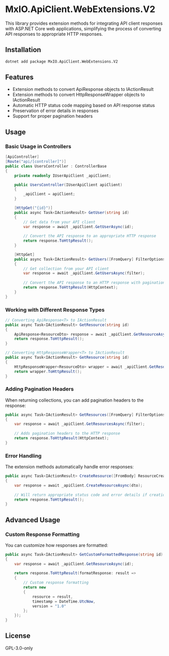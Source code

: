 # MxIO.ApiClient.WebExtensions.V2

This library provides extension methods for integrating API client responses with ASP.NET Core web applications, simplifying the process of converting API responses to appropriate HTTP responses.

## Installation

```bash
dotnet add package MxIO.ApiClient.WebExtensions.V2
```

## Features

- Extension methods to convert ApiResponse objects to IActionResult
- Extension methods to convert HttpResponseWrapper objects to IActionResult
- Automatic HTTP status code mapping based on API response status
- Preservation of error details in responses
- Support for proper pagination headers

## Usage

### Basic Usage in Controllers

```csharp
[ApiController]
[Route("api/[controller]")]
public class UsersController : ControllerBase
{
    private readonly IUserApiClient _apiClient;

    public UsersController(IUserApiClient apiClient)
    {
        _apiClient = apiClient;
    }

    [HttpGet("{id}")]
    public async Task<IActionResult> GetUser(string id)
    {
        // Get data from your API client
        var response = await _apiClient.GetUserAsync(id);
        
        // Convert the API response to an appropriate HTTP response
        return response.ToHttpResult();
    }

    [HttpGet]
    public async Task<IActionResult> GetUsers([FromQuery] FilterOptions filter)
    {
        // Get collection from your API client
        var response = await _apiClient.GetUsersAsync(filter);
        
        // Convert the API response to an HTTP response with pagination headers
        return response.ToHttpResult(HttpContext);
    }
}
```

### Working with Different Response Types

```csharp
// Converting ApiResponse<T> to IActionResult
public async Task<IActionResult> GetResource(string id)
{
    ApiResponse<ResourceDto> response = await _apiClient.GetResourceAsync(id);
    return response.ToHttpResult();
}

// Converting HttpResponseWrapper<T> to IActionResult
public async Task<IActionResult> GetResource(string id)
{
    HttpResponseWrapper<ResourceDto> wrapper = await _apiClient.GetResourceWithWrapperAsync(id);
    return wrapper.ToHttpResult();
}
```

### Adding Pagination Headers

When returning collections, you can add pagination headers to the response:

```csharp
public async Task<IActionResult> GetResources([FromQuery] FilterOptions filter)
{
    var response = await _apiClient.GetResourcesAsync(filter);
    
    // Adds pagination headers to the HTTP response
    return response.ToHttpResult(HttpContext);
}
```

### Error Handling

The extension methods automatically handle error responses:

```csharp
public async Task<IActionResult> CreateResource([FromBody] ResourceCreateDto dto)
{
    var response = await _apiClient.CreateResourceAsync(dto);
    
    // Will return appropriate status code and error details if creation fails
    return response.ToHttpResult();
}
```

## Advanced Usage

### Custom Response Formatting

You can customize how responses are formatted:

```csharp
public async Task<IActionResult> GetCustomFormattedResponse(string id)
{
    var response = await _apiClient.GetResourceAsync(id);
    
    return response.ToHttpResult(formatResponse: result => 
    {
        // Custom response formatting
        return new
        {
            resource = result,
            timestamp = DateTime.UtcNow,
            version = "1.0"
        };
    });
}
```

## License

GPL-3.0-only